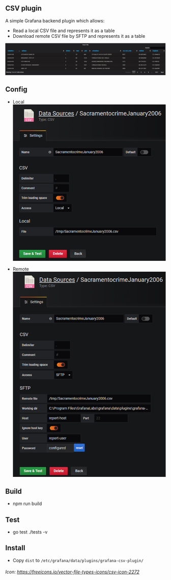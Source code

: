 ## CSV plugin

A simple Grafana backend plugin which allows:
- Read a local CSV file and represents it as a table
- Download remote CSV file by SFTP and represents it as a table

![](./doc/image/grid.png)

## Config
- Local
![](./doc/image/config_local.png)

- Remote
![](./doc/image/config_sftp.png)

## Build
- npm run build

## Test
- go test ./tests -v

## Install
- Copy `dist` to `/etc/grafana/data/plugins/grafana-csv-plugin/`

###### Icon: https://freeicons.io/vector-file-types-icons/csv-icon-2272
